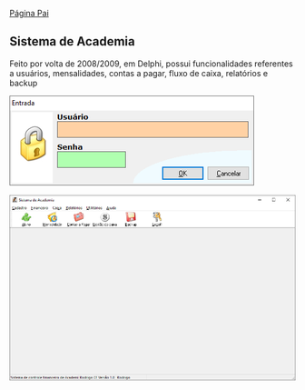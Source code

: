 [Página Pai](/index.md)

## Sistema de Academia

Feito por volta de 2008/2009, em Delphi, possui funcionalidades referentes a usuários, mensalidades, contas a pagar, fluxo de caixa, relatórios e backup

![Recorte](/SistemaAcademia/login.png)

![Recorte](/SistemaAcademia/telaPrincipal.png)
  